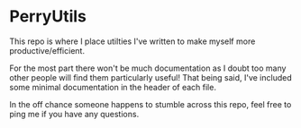PerryUtils
==========

This repo is where I place utilties I've written to make myself more productive/efficient.

For the most part there won't be much documentation as I doubt too many other people will find them particularly useful! That being said, I've included some minimal documentation in the header of each file. 

In the off chance someone happens to stumble across this repo, feel free to ping me if you have any questions.
